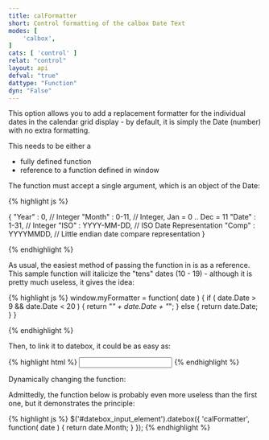 ```yaml
---
title: calFormatter
short: Control formatting of the calbox Date Text
modes: [
	'calbox',
]
cats: [ 'control' ]
relat: "control"
layout: api
defval: "true"
dattype: "Function"
dyn: "False"
---
```


This option allows you to add a replacement formatter for the individual dates in the calendar
grid display - by default, it is simply the Date (number) with no extra formatting.

This needs to be either a 

 * fully defined function
 * reference to a function defined in window
 
The function must accept a single argument, which is an object of the Date:

{% highlight js %}

{
	"Year" : 0, // Integer
	"Month" : 0-11, // Integer, Jan = 0 .. Dec = 11
	"Date" : 1-31, // Integer
	"ISO" : YYYY-MM-DD, // ISO Date Representation
	"Comp" : YYYYMMDD, // Little endian date compare representation
}

{% endhighlight %}

As usual, the easiest method of passing the function in is as a reference.  This sample function
will italicize the "tens" dates (10 - 19) - although it is pretty much useless, it gives the idea:

{% highlight js %}
window.myFormatter = function( date ) {
	if ( date.Date > 9 && date.Date < 20 ) {
		return "<i>" + date.Date + "</i>";
	} else {
		return date.Date;
	}
}

{% endhighlight %}

Then, to link it to datebox, it could be as easy as:

{% highlight html %}
<input type="text" data-role="datebox" data-datebox-mode="calbox" data-datebox-calFormatter="myFormatter">
{% endhighlight %}

Dynamically changing the function:

Admittedly, the function below is probably even more useless than the first one, but it demonstrates the principle:

{% highlight js %}
$('#datebox_input_element').datebox({ 'calFormatter', function( date ) { return date.Month; } });
{% endhighlight %}

